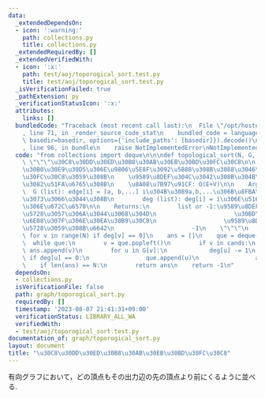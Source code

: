 ```yaml
---
data:
  _extendedDependsOn:
  - icon: ':warning:'
    path: collections.py
    title: collections.py
  _extendedRequiredBy: []
  _extendedVerifiedWith:
  - icon: ':x:'
    path: test/aoj/toporogical_sort.test.py
    title: test/aoj/toporogical_sort.test.py
  _isVerificationFailed: true
  _pathExtension: py
  _verificationStatusIcon: ':x:'
  attributes:
    links: []
  bundledCode: "Traceback (most recent call last):\n  File \"/opt/hostedtoolcache/PyPy/3.7.13/x64/site-packages/onlinejudge_verify/documentation/build.py\"\
    , line 71, in _render_source_code_stat\n    bundled_code = language.bundle(stat.path,\
    \ basedir=basedir, options={'include_paths': [basedir]}).decode()\n  File \"/opt/hostedtoolcache/PyPy/3.7.13/x64/site-packages/onlinejudge_verify/languages/python.py\"\
    , line 96, in bundle\n    raise NotImplementedError\nNotImplementedError\n"
  code: "from collections import deque\n\n\ndef topological_sort(N, G, deg):\n   \
    \ \"\"\"\u30C8\u30DD\u30ED\u30B8\u30AB\u30EB\u30BD\u30FC\u30C8\n\n    \u6709\u5411\
    \u30B0\u30E9\u30D5\u306E\u9806\u5E8F\u3092\u5B88\u308B\u3088\u3046\u306B\u30BD\
    \u30FC\u30C8\u3059\u308B\n    \u9589\u8DEF\u304C\u3042\u308B\u304B\u5224\u5B9A\
    \u3082\u51FA\u6765\u308B\n    \u8A08\u7B97\u91CF: O(E+V)\n\n    Args:\n      \
    \  G (list): edge[i] = [a, b,...] i\u304B\u3089a,b,...\u306B\u8FBA\u304C\u4F38\
    \u3073\u3066\u3044\u308B\n        deg (list): deg[i] = i\u306E\u5165\u529B\u8FBA\
    \u306E\u672C\u6570\n\n    Returns:\n        list or -1:\u9589\u8DEF\u304C\u5B58\
    \u5728\u3057\u306A\u3044\u3068\u304D\n                      \u30BD\u30FC\u30C8\
    \u6E08\u307F\u306E\u30EA\u30B9\u30C8\n                   \u9589\u8DEF\u304C\u5B58\
    \u5728\u3059\u308B\u6642\n                      -1\n    \"\"\"\n    cands = [v\
    \ for v in range(N) if deg[v] == 0]\n    ans = []\n    que = deque(cands)\n  \
    \  while que:\n        v = que.popleft()\n        if v in cands:\n           \
    \ ans.append(v)\n        for u in G[v]:\n            deg[u] -= 1\n           \
    \ if deg[u] == 0:\n                que.append(u)\n                ans.append(u)\n\
    \    if len(ans) == N:\n        return ans\n    return -1\n"
  dependsOn:
  - collections.py
  isVerificationFile: false
  path: graph/toporogical_sort.py
  requiredBy: []
  timestamp: '2023-08-07 21:41:31+09:00'
  verificationStatus: LIBRARY_ALL_WA
  verifiedWith:
  - test/aoj/toporogical_sort.test.py
documentation_of: graph/toporogical_sort.py
layout: document
title: "\u30C8\u30DD\u30ED\u30B8\u30AB\u30EB\u30BD\u30FC\u30C8"
---
```


有向グラフにおいて，どの頂点もその出力辺の先の頂点より前にくるように並べる.